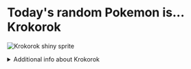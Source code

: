 # Today's random Pokemon is... Krokorok

![Krokorok shiny sprite](https://raw.githubusercontent.com/PokeAPI/sprites/master/sprites/pokemon/shiny/552.png)

<details>
<summary>Additional info about Krokorok</summary>

| srpite type | image |
|------|------|
| back_default | ![Krokorok back_default sprite](https://raw.githubusercontent.com/PokeAPI/sprites/master/sprites/pokemon/back/552.png) |
| back_shiny | ![Krokorok back_shiny sprite](https://raw.githubusercontent.com/PokeAPI/sprites/master/sprites/pokemon/back/shiny/552.png) |
| front_default | ![Krokorok front_default sprite](https://raw.githubusercontent.com/PokeAPI/sprites/master/sprites/pokemon/552.png) | </details>